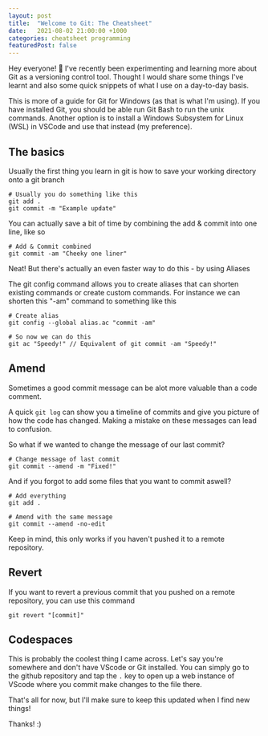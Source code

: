 ```yaml
---
layout: post
title:  "Welcome to Git: The Cheatsheet"
date:   2021-08-02 21:00:00 +1000
categories: cheatsheet programming
featuredPost: false
---
```

Hey everyone! :wave: I've recently been experimenting and learning more about Git as a versioning control tool. Thought I would share some things I've learnt and also some quick snippets of what I use on a day-to-day basis. 

This is more of a guide for Git for Windows (as that is what I'm using). If you have installed Git, you should be able run Git Bash to run the unix commands. Another option is to install a Windows Subsystem for Linux (WSL) in VSCode and use that instead (my preference).

## The basics
Usually the first thing you learn in git is how to save your working directory onto a git branch

```
# Usually you do something like this
git add . 
git commit -m "Example update"
```

You can actually save a bit of time by combining the add & commit into one line, like so

```
# Add & Commit combined
git commit -am "Cheeky one liner"
```
Neat! But there's actually an even faster way to do this - by using Aliases

The git config command allows you to create aliases that can shorten existing commands or create custom commands. For instance we can shorten this "-am" command to something like this

```
# Create alias
git config --global alias.ac "commit -am"

# So now we can do this
git ac "Speedy!" // Equivalent of git commit -am "Speedy!"
```

## Amend
Sometimes a good commit message can be alot more valuable than a code comment.

A quick `git log` can show you a timeline of commits and give you picture of how the code has changed. Making a mistake on these messages can lead to confusion. 

So what if we wanted to change the message of our last commit?

```
# Change message of last commit
git commit --amend -m "Fixed!"
```

And if you forgot to add some files that you want to commit aswell?

```
# Add everything
git add .

# Amend with the same message
git commit --amend -no-edit
```
Keep in mind, this only works if you haven't pushed it to a remote repository. 

## Revert
If you want to revert a previous commit that you pushed on a remote repository, you can use this command

```
git revert "[commit]"
```

## Codespaces
This is probably the coolest thing I came across. Let's say you're somewhere and don't have VScode or Git installed. You can simply go to the github repository and tap the `.` key to open up a web instance of VScode where you commit make changes to the file there.

That's all for now, but I'll make sure to keep this updated when I find new things! 

Thanks! :)


